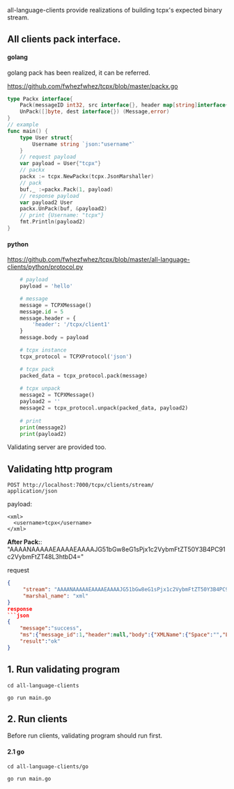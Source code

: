 all-language-clients provide realizations of building tcpx's expected binary stream.

## All clients pack interface.
#### golang
golang pack has been realized, it can be referred.

https://github.com/fwhezfwhez/tcpx/blob/master/packx.go
```go
type Packx interface{
    Pack(messageID int32, src interface{}, header map[string]interface{}) ([]byte,error)
    UnPack([]byte, dest interface{}) (Message,error)
}
// example
func main() {
    type User struct{
        Username string `json:"username"`
    }
    // request payload
    var payload = User{"tcpx"}
    // packx
    packx := tcpx.NewPackx(tcpx.JsonMarshaller)
    // pack
    buf,_ :=packx.Pack(1, payload)
    // response payload
    var payload2 User
    packx.UnPack(buf, &payload2)
    // print {Username: "tcpx"}
    fmt.Println(payload2)
}
```

#### python
https://github.com/fwhezfwhez/tcpx/blob/master/all-language-clients/python/protocol.py
```python
    # payload
    payload = 'hello'

    # message
    message = TCPXMessage()
    message.id = 5
    message.header = {
        'header': '/tcpx/client1'
    }
    message.body = payload

    # tcpx instance
    tcpx_protocol = TCPXProtocol('json')

    # tcpx pack
    packed_data = tcpx_protocol.pack(message)
    
    # tcpx unpack
    message2 = TCPXMessage()
    payload2 = ''
    message2 = tcpx_protocol.unpack(packed_data, payload2)
    
    # print
    print(message2)
    print(payload2)
```

Validating server are provided too.

## Validating http program

```url
POST http://localhost:7000/tcpx/clients/stream/
application/json
```

payload:
```
<xml>
  <username>tcpx</username>
</xml>
```

**After Pack:**:  "AAAANAAAAAEAAAAEAAAAJG51bGw8eG1sPjx1c2VybmFtZT50Y3B4PC91c2VybmFtZT48L3htbD4="

request
```json
{
     "stream": "AAAANAAAAAEAAAAEAAAAJG51bGw8eG1sPjx1c2VybmFtZT50Y3B4PC91c2VybmFtZT48L3htbD4=",
     "marshal_name": "xml"
}
response
```json
{
    "message":"success",
    "ms":{"message_id":1,"header":null,"body":{"XMLName":{"Space":"","Local":"xml"},"Username":"tcpx"}},
    "result":"ok"
}

```

## 1. Run validating program
`cd all-language-clients`

`go run main.go`

## 2. Run clients
Before run clients, validating program should run first.
#### 2.1 go
`cd all-language-clients/go`

`go run main.go`

